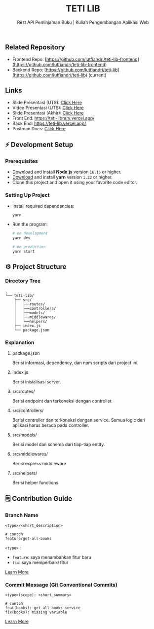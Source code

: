 <h1 align="center">
  TETI LIB
</h1>

<p align="center">Rest API Peminjaman Buku | Kuliah Pengembangan Aplikasi Web</p><br>

## Related Repository

- Frontend Repo: [https://github.com/lutfiandri/teti-lib-frontend](https://github.com/lutfiandri/teti-lib-frontend)
- Backend Repo: [https://github.com/lutfiandri/teti-lib](https://github.com/lutfiandri/teti-lib) (current)

## Links

- Slide Presentasi (UTS): [Click Here](https://docs.google.com/presentation/d/11VY7UUr_BRWChc6mfLjOeOIf3Z26-PW4ceO8A2Kb4oI)
- Video Presentasi (UTS): [Click Here](https://s.id/pawPresentasiKelompok2)
- Slide Presentasi (Akhir): [Click Here](https://www.canva.com/design/DAFSQCxxR6Q/3yai7zDDPaF2WBaAPU3OfA/view?utm_content=DAFSQCxxR6Q&utm_campaign=designshare&utm_medium=link&utm_source=publishsharelink#1)
- Front End: https://teti-library.vercel.app/
- Back End: https://teti-lib.vercel.app/
- Postman Docs: [Click Here](https://documenter.getpostman.com/view/23529898/2s8YzS1iXv)

## ⚡️ Development Setup

### Prerequisites

- [Download](https://nodejs.org/en/download/) and install **Node.js** version `16.15` or higher.
- [Download](https://classic.yarnpkg.com/lang/en/docs/install/) and install **yarn** version `1.22` or higher.
- Clone this project and open it using your favorite code editor.

### Setting Up Project

- Install required dependencies:

  ```bash
  yarn
  ```

- Run the program:

  ```bash
  # on development
  yarn dev

  # on production
  yarn start
  ```

## ⚙️ Project Structure

### Directory Tree

```
.
└── teti-lib/
    ├── src/
    │   ├──routes/
    │   ├──controllers/
    │   ├──models/
    │   ├──middlewares/
    │   └──helpers/
    ├── index.js
    └── package.json
```

### Explanation

1. package.json

   Berisi informasi, dependency, dan npm scripts dari project ini.

1. index.js

   Berisi inisialisasi server.

1. src/routes/

   Berisi endpoint dan terkoneksi dengan controller.

1. src/controllers/

   Berisi controller dan terkoneksi dengan service. Semua logic dari aplikasi harus berada pada controller.

1. src/models/

   Berisi model dan schema dari tiap-tiap entity.

1. src/middlewares/

   Berisi express middleware.

1. src/helpers/

   Berisi helper functions.

## 🗒️ Contribution Guide

### Branch Name

```
<type>/<short_description>

# contoh
feature/get-all-books
```

`<type>` :

- `feature`: saya menambahkan fitur baru
- `fix`: saya memperbaiki fitur

[Learn More](https://nvie.com/posts/a-successful-git-branching-model/)

### Commit Message (Git Conventional Commits)

```
<type>(scope): <short_summary>

# contoh
feat(books): get all books service
fix(books): missing variable
```

[Learn More](https://gist.github.com/joshbuchea/6f47e86d2510bce28f8e7f42ae84c716)
